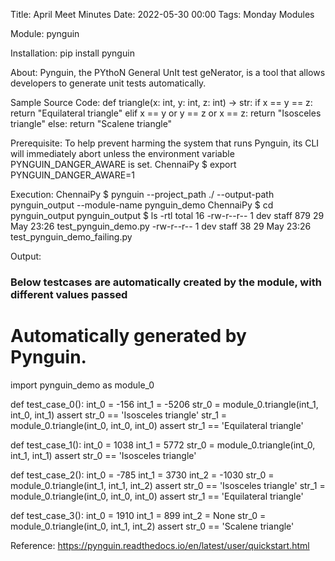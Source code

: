 Title: April Meet Minutes
Date: 2022-05-30 00:00
Tags: Monday Modules

Module: pynguin

Installation: pip install pynguin

About:
Pynguin, the PYthoN General UnIt test geNerator, is a tool that allows developers to generate unit tests automatically.

Sample Source Code:
	def triangle(x: int, y: int, z: int) -> str:
	    if x == y == z:
		return "Equilateral triangle"
	    elif x == y or y == z or x == z:
		return "Isosceles triangle"
	    else:
		return "Scalene triangle"

Prerequisite:
To help prevent harming the system that runs Pynguin, its CLI will immediately abort unless the environment variable PYNGUIN_DANGER_AWARE is set.
ChennaiPy $ export PYNGUIN_DANGER_AWARE=1      

Execution:
ChennaiPy $ pynguin --project_path ./ --output-path pynguin_output --module-name pynguin_demo
ChennaiPy $ cd pynguin_output 
pynguin_output $ ls -rtl
total 16
-rw-r--r--  1 dev  staff  879 29 May 23:26 test_pynguin_demo.py
-rw-r--r--  1 dev  staff   38 29 May 23:26 test_pynguin_demo_failing.py


Output:
### Below testcases are automatically created by the module, with different values passed
# Automatically generated by Pynguin.
import pynguin_demo as module_0


def test_case_0():
    int_0 = -156
    int_1 = -5206
    str_0 = module_0.triangle(int_1, int_0, int_1)
    assert str_0 == 'Isosceles triangle'
    str_1 = module_0.triangle(int_0, int_0, int_0)
    assert str_1 == 'Equilateral triangle'


def test_case_1():
    int_0 = 1038
    int_1 = 5772
    str_0 = module_0.triangle(int_0, int_1, int_1)
    assert str_0 == 'Isosceles triangle'


def test_case_2():
    int_0 = -785
    int_1 = 3730
    int_2 = -1030
    str_0 = module_0.triangle(int_1, int_1, int_2)
    assert str_0 == 'Isosceles triangle'
    str_1 = module_0.triangle(int_0, int_0, int_0)
    assert str_1 == 'Equilateral triangle'


def test_case_3():
    int_0 = 1910
    int_1 = 899
    int_2 = None
    str_0 = module_0.triangle(int_0, int_1, int_2)
    assert str_0 == 'Scalene triangle'

Reference: https://pynguin.readthedocs.io/en/latest/user/quickstart.html
